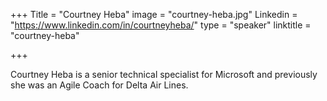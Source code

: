 +++
Title = "Courtney Heba"
image = "courtney-heba.jpg"
Linkedin = "https://www.linkedin.com/in/courtneyheba/"
type = "speaker"
linktitle = "courtney-heba"

+++

Courtney Heba is a senior technical specialist for Microsoft and previously she was an Agile Coach for Delta Air Lines.